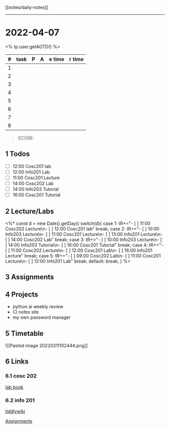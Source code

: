 [[notes/daily-notes]]

---

# 2022-04-07

<% tp.user.getAOTD() %>

| # | task | P | A | e time | r time |
|---| ------------------------|---|---|--------| ------ |
| 1 | | | | | |
| 2 | | | | | |
| 3 | | | | | |
| 4 | | | | | |
| 5 | | | | | |
| 6 | | | | | |
| 7 | | | | | |
| 8 | | | | | |

> SCORE:

## 1 Todos
- [ ] 12:00 Cosc201 lab
- [ ] 12:00 Info201 Lab
- [ ] 11:00 Cosc201 Lecture
- [ ] 14:00 Cosc202 Lab
- [ ] 14:00 Info203 Tutorial
- [ ] 16:00 Cosc201 Tutorial

## 2 Lecture/Labs

<%*
const d = new Date().getDay()
switch(d){
case 1:
tR+="- [ ] 11:00 Cosc202 Lecture\n- [ ] 12:00 Cosc201 lab"
break;
case 2:
tR+="- [ ] 10:00 Info203 Lecture\n- [ ] 11:00 Cosc201 Lecture\n- [ ] 13:00 Info201 Lecture\n- [ ] 14:00 Cosc202 Lab"
break;
case 3:
tR+="- [ ] 10:00 Info203 Lecture\n- [ ] 14:00 Info203 Tutorial\n- [ ] 16:00 Cosc201 Tutorial"
break;
case 4:
tR+="- [ ] 11:00 Cosc202 Lecture\n- [ ] 12:00 Cosc201 Lab\n- [ ] 16:00 Info201 Lecture"
break;
case 5:
tR+="- [ ] 09:00 Cosc202 Lab\n- [ ] 11:00 Cosc201 Lecture\n- [ ] 12:00 Info201 Lab"
break;
default:
break;
}
%>

## 3 Assignments

## 4 Projects
- python ai weekly review
- CI notes site
- my own password manager

## 5 Timetable

![[Pasted image 20220311102444.png]]

## 6 Links

### 6.1 cosc 202

[lab book](https://cosc202.cspages.otago.ac.nz/lab-book/COSC202LabBook.pdf)

### 6.2 info 201

[tiddlywiki](https://isgb.otago.ac.nz/infosci/INFO201/labs_release/raw/master/output/info201_labs.html#)

[Assignments](https://isgb.otago.ac.nz/info201/shared/assignments_release/raw/master/output/INFO201_Assignments.html)